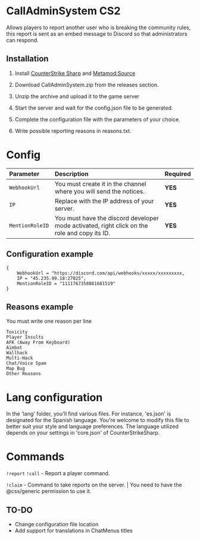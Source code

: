 # CallAdminSystem CS2
Allows players to report another user who is breaking the community rules, this report is sent as an embed message to Discord so that administrators can respond.
## Installation
1. Install [CounterStrike Sharp](https://github.com/roflmuffin/CounterStrikeSharp) and [Metamod:Source](https://www.sourcemm.net/downloads.php/?branch=master)

2. Download CallAdminSystem.zip from the releases section.

3. Unzip the archive and upload it to the game server

4. Start the server and wait for the config.json file to be generated.

5. Complete the configuration file with the parameters of your choice.

6. Write possible reporting reasons in reasons.txt.

# Config
| Parameter | Description | Required     |
| :------- | :------- | :------- |
| `WebhookUrl` | You must create it in the channel where you will send the notices. |**YES** |
| `IP` | Replace with the IP address of your server. |**YES** |
| `MentionRoleID` | You must have the discord developer mode activated, right click on the role and copy its ID. |**YES** |

## Configuration example
```
{
    WebhookUrl = "https://discord.com/api/webhooks/xxxxx/xxxxxxxxx,
    IP = "45.235.99.18:27025",
    MentionRoleID = "1111767358881681519"
}
```

## Reasons example
You must write one reason per line
```
Toxicity
Player Insults
AFK (Away From Keyboard)
Aimbot
Wallhack
Multi-Hack
Chat/Voice Spam
Map Bug
Other Reasons
```

# Lang configuration

In the 'lang' folder, you'll find various files. For instance, 'es.json' is designated for the Spanish language. You're welcome to modify this file to better suit your style and language preferences. The language utilized depends on your settings in 'core.json' of CounterStrikeSharp.

# Commands
`!report` `!call`  - Report a player command.

`!claim`  - Command to take reports on the server. | You need to have the @css/generic permission to use it.

## TO-DO
- Change configuration file location
- Add support for translations in ChatMenus titles
